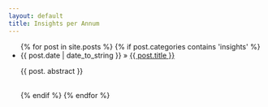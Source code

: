 ```yaml
---
layout: default
title: Insights per Annum
---
```

<ul class="posts">
  {% for post in site.posts %}
    {% if post.categories contains 'insights' %}
	    <li><span>{{ post.date | date_to_string }}</span> &raquo; <a href="{{ post.url }}" title="{{ post.title }}">{{ post.title }}</a></li>
	    <p class="abstract"> {{ post. abstract }} </p>
	    <br>
	{% endif %}
  {% endfor %}    
</ul>
